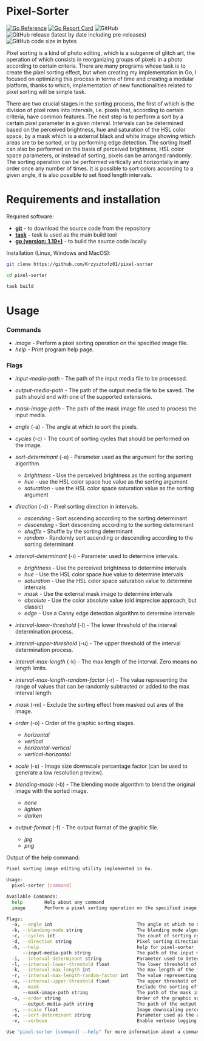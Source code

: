 # Pixel-Sorter
[![Go Reference](https://pkg.go.dev/badge/github.com/Krzysztofz01/pixel-sorter.svg)](https://pkg.go.dev/github.com/Krzysztofz01/pixel-sorter)
[![Go Report Card](https://goreportcard.com/badge/github.com/Krzysztofz01/pixel-sorter)](https://goreportcard.com/report/github.com/Krzysztofz01/pixel-sorter)
![GitHub](https://img.shields.io/github/license/Krzysztofz01/pixel-sorter)
![GitHub release (latest by date including pre-releases)](https://img.shields.io/github/v/release/Krzysztofz01/pixel-sorter?include_prereleases)
![GitHub code size in bytes](https://img.shields.io/github/languages/code-size/Krzysztofz01/pixel-sorter)

Pixel sorting is a kind of photo editing, which is a subgenre of glitch art, the operation of which consists in reorganizing groups of pixels in a photo according to certain criteria. There are many programs whose task is to create the pixel sorting effect, but when creating my implementation in Go, I focused on optimizing this process in terms of time and creating a modular platform, thanks to which, implementation of new functionalities related to pixel sorting will be simple task.

There are two crucial stages in the sorting process, the first of which is the division of pixel rows into intervals, i.e. pixels that, according to certain criteria, have common features. The next step is to perform a sort by a certain pixel parameter in a given interval. Intervals can be determined based on the perceived brightness, hue and saturation of the HSL color space, by a mask which is a external black and white image showing which areas are to be sorted, or by performing edge detection. The sorting itself can also be performed on the basis of perceived brightness, HSL color space parameters, or instead of sorting, pixels can be arranged randomly. The sorting operation can be performed vertically and horizontally in any order once any number of times. It is possible to sort colors according to a given angle, it is also possible to set fixed length intervals.

# Requirements and installation
Required software:
- **[git](https://git-scm.com/)** - to download the source code from the repository
- **[task](https://taskfile.dev/)** - task is used as the main build tool
- **[go (version: 1.19+)](https://go.dev/)** - to build the source code locally


Installation (Linux, Windows and MacOS):
```sh
git clone https://github.com/Krzysztofz01/pixel-sorter

cd pixel-sorter

task build
```

# Usage

### Commands
- *image* - Perform a pixel sorting operation on the specified image file. 
- *help* - Print program help page.

### Flags
- *input-media-path* - The path of the input media file to be processed.
- *output-media-path* - The path of the output media file to be saved. The path should end with one of the supported extensions.
- *mask-image-path* - The path of the mask image file used to process the input media.

- *angle* (-a) - The angle at which to sort the pixels.
- *cycles* (-c) - The count of sorting cycles that should be performed on the image.
- *sort-determinant* (-e) - Parameter used as the argument for the sorting algorithm. 
    - *brightness* - Use the perceived brightness as the sorting argument
    - *hue* - use the HSL color space hue value as the sorting argument
    - *saturation* - use the HSL color space saturation value as the sorting argument
- *direction* (-d) - Pixel sorting direction in intervals.
    - *ascending* - Sort ascending according to the sorting determinant
    - *descending* - Sort descending according to the sorting determinant
    - *shuffle* - Shuffle by the sorting determinant
    - *random* - Randomly sort ascending or descending according to the sorting determinant
- *interval-determinant* (-i) - Parameter used to determine intervals.
    - *brightness* - Use the perceived brightness to determine intervals
    - *hue* - Use the HSL color space hue value to determine intervals
    - *saturation* - Use the HSL color space saturation value to determine intervals
    - *mask* - Use the external mask image to determine intervals
    - *absolute* - Use the color absolute value (old imprecise approach, but classic)
    - *edge* - Use a Canny edge detection algorithm to determine intervals
- *interval-lower-threshold* (-l) - The lower threshold of the interval determination process.
- *interval-upper-threshold* (-u) - The upper threshold of the interval determination process.
- *interval-max-length* (-k) - The max length of the interval. Zero means no length limits.
- *interval-max-length-random-factor* (-r) - The value representing the range of values that can be randomly subtracted or added to the max interval length.
- *mask* (-m) - Exclude the sorting effect from masked out ares of the image.
- *order* (-o) - Order of the graphic sorting stages.
    - *horizontal*
    - *vertical*
    - *horizontal-vertical*
    - *vertical-horizontal*
- *scale* (-s) - Image size downscale percentage factor (can be used to generate a low resolution preview).
- *blending-mode* (-b) - The blending mode algorithm to blend the original image with the sorted image.
    - *none*
    - *lighten*
    - *darken*
- *output-format* (-f) - The output format of the graphic file.
    - *jpg*
    - *png*

Output of the help command:
```sh
Pixel sorting image editing utility implemented in Go.

Usage:
  pixel-sorter [command]

Available Commands:     
  help        Help about any command
  image       Perform a pixel sorting operation on the specified image file.

Flags:
  -a, --angle int                               The angle at which to sort the pixels.
  -b, --blending-mode string                    The blending mode algorithm to blend the sorted image into the original. Options: [none, lighten, darken]. (default "none")
  -c, --cycles int                              The count of sorting cycles that should be performed on the image. (default 1)
  -d, --direction string                        Pixel sorting direction in intervals. Options: [ascending, descending, shuffle, random]. (default "ascending")
  -h, --help                                    help for pixel-sorter
      --input-media-path string                 The path of the input media file to be processed.
  -i, --interval-determinant string             Parameter used to determine intervals. Options: [brightness, hue, saturation, mask, absolute, edge]. (default "brightness")
  -l, --interval-lower-threshold float          The lower threshold of the interval determination process. Options: [0.0 - 1.0]. (default 0.1)
  -k, --interval-max-length int                 The max length of the interval. Zero means no length limits.
  -r, --interval-max-length-random-factor int   The value representing the range of values that can be randomly subtracted or added to the max interval length. Options: [>= 0]
  -u, --interval-upper-threshold float          The upper threshold of the interval determination process. Options: [0.0 - 1.0]. (default 0.9)
  -m, --mask                                    Exclude the sorting effect from masked out ares of the image.
      --mask-image-path string                  The path of the mask image file used to process the input media.
  -o, --order string                            Order of the graphic sorting stages. Options: [horizontal, vertical, horizontal-vertical, vertical-horizontal]. (default "horizontal-vertical")
      --output-media-path string                The path of the output media file to be saved. The path should end with one of the supported extensions. [jpg, png]
  -s, --scale float                             Image downscaling percentage factor. Options: [0.0 - 1.0]. (default 1)
  -e, --sort-determinant string                 Parameter used as the argument for the sorting algorithm. Options: [brightness, hue, saturation]. (default "brightness")
  -v, --verbose                                 Enable verbose logging mode.

Use "pixel-sorter [command] --help" for more information about a command.
```
